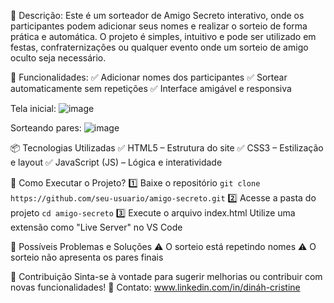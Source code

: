 📌 Descrição:
Este é um sorteador de Amigo Secreto interativo, onde os participantes podem adicionar seus nomes e realizar o sorteio de forma prática e automática. O projeto é simples, intuitivo e pode ser utilizado em festas, confraternizações ou qualquer evento onde um sorteio de amigo oculto seja necessário.

🚀 Funcionalidades:
✅ Adicionar nomes dos participantes
✅ Sortear automaticamente sem repetições
✅ Interface amigável e responsiva

Tela inicial:
![image](https://github.com/user-attachments/assets/eaaa024a-cb8f-44e8-9337-9c2b2768014d)

Sorteando pares:
![image](https://github.com/user-attachments/assets/6bbb578d-aca7-48be-af66-0bd4c7f421b2)

📦 Tecnologias Utilizadas
✅ HTML5 – Estrutura do site
✅ CSS3 – Estilização e layout
✅ JavaScript (JS) – Lógica e interatividade

📌 Como Executar o Projeto?
1️⃣ Baixe o repositório
`git clone https://github.com/seu-usuario/amigo-secreto.git`
2️⃣ Acesse a pasta do projeto
`cd amigo-secreto`
3️⃣ Execute o arquivo index.html
Utilize uma extensão como "Live Server" no VS Code

🐞 Possíveis Problemas e Soluções
⚠️ O sorteio está repetindo nomes
⚠️ O sorteio não apresenta os pares finais

📝 Contribuição
Sinta-se à vontade para sugerir melhorias ou contribuir com novas funcionalidades!
📩 Contato: www.linkedin.com/in/dináh-cristine
